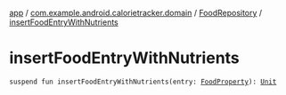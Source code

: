[app](../../index.md) / [com.example.android.calorietracker.domain](../index.md) / [FoodRepository](index.md) / [insertFoodEntryWithNutrients](./insert-food-entry-with-nutrients.md)

# insertFoodEntryWithNutrients

`suspend fun insertFoodEntryWithNutrients(entry: `[`FoodProperty`](../../com.example.android.calorietracker.data.network.dto/-food-property/index.md)`): `[`Unit`](https://kotlinlang.org/api/latest/jvm/stdlib/kotlin/-unit/index.html)